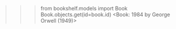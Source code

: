 >>> from bookshelf.models import Book
>>> Book.objects.get(id=book.id)
<Book: 1984 by George Orwell (1949)>
